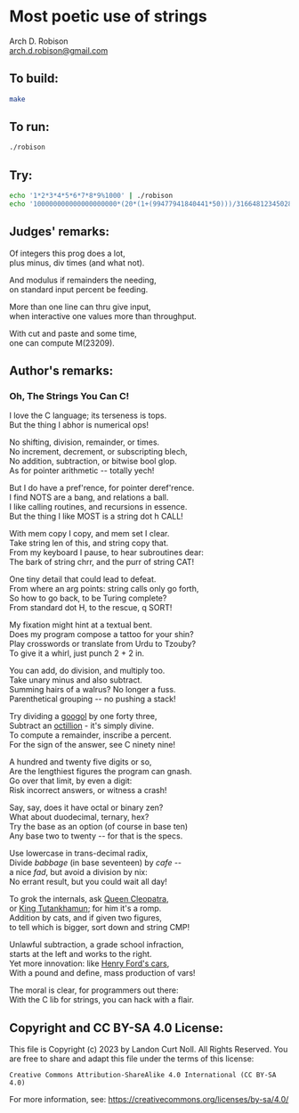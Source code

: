 # Most poetic use of strings

Arch D. Robison<br>
<arch.d.robison@gmail.com>

## To build:

```sh
make
```

## To run:

```sh
./robison
```

## Try:

```sh
echo '1*2*3*4*5*6*7*8*9%1000' | ./robison
echo '100000000000000000000*(20*(1+(99477941840441*50)))/31664812345028528' | ./robison
```

## Judges' remarks:

Of integers this prog does a lot,  
plus minus, div times (and what not).

And modulus if remainders the needing,  
on standard input percent be feeding.

More than one line can thru give input,  
when interactive one values more than throughput.

With cut and paste and some time,  
one can compute M(23209).

## Author's remarks:

### Oh, The Strings You Can C!

I love the C language; its terseness is tops.  
But the thing I abhor is numerical ops!

No shifting, division, remainder, or times.  
No increment, decrement, or subscripting blech,  
No addition, subtraction, or bitwise bool glop.  
As for pointer arithmetic -- totally yech!

But I do have a pref'rence, for pointer deref'rence.  
I find NOTS are a bang, and relations a ball.  
I like calling routines, and recursions in essence.   
But the thing I like MOST is a string dot h CALL!

With mem copy I copy, and mem set I clear.   
Take string len of this, and string copy that.  
From my keyboard I pause, to hear subroutines dear:   
The bark of string chrr, and the purr of string CAT!

One tiny detail that could lead to defeat.  
From where an arg points: string calls only go forth,  
So how to go back, to be Turing complete?  
From standard dot H, to the rescue, q SORT!

My fixation might hint at a textual bent.          
Does my program compose a tattoo for your shin?     
Play crosswords or translate from Urdu to Tzouby?  
To give it a whirl, just punch 2 + 2 in.

You can add, do division, and multiply too.  
Take unary minus and also subtract.  
Summing hairs of a walrus?  No longer a fuss.  
Parenthetical grouping -- no pushing a stack!

Try dividing a [googol](https://en.wikipedia.org/wiki/Googol) by one forty three,    
Subtract an [octillion](https://en.wikipedia.org/wiki/Names_of_large_numbers) - it's simply divine.  
To compute a remainder, inscribe a percent.  
For the sign of the answer, see C ninety nine!

A hundred and twenty five digits or so,  
Are the lengthiest figures the program can gnash.  
Go over that limit, by even a digit:     
Risk incorrect answers, or witness a crash!

Say, say, does it have octal or binary zen?  
What about duodecimal, ternary, hex?         
Try the base as an option (of course in base ten)  
Any base two to twenty -- for that is the specs.

Use lowercase in trans-decimal radix,               
Divide *babbage* (in base seventeen) by *cafe* --   
a nice *fad*, but avoid a division by nix:          
No errant result, but you could wait all day!

To grok the internals, ask [Queen Cleopatra](https://en.wikipedia.org/wiki/Cleopatra),  
or [King Tutankhamun](https://en.wikipedia.org/wiki/Tutankhamun); for him it's a romp.    
Addition by cats, and if given two figures,  
to tell which is bigger, sort down and string CMP!

Unlawful subtraction, a grade school infraction,   
starts at the left and works to the right.    
Yet more innovation: like [Henry Ford's cars](https://en.wikipedia.org/wiki/Ford_Motor_Company),  
With a pound and define, mass production of vars!

The moral is clear, for programmers out there:   
With the C lib for strings, you can hack with a flair.

## Copyright and CC BY-SA 4.0 License:

This file is Copyright (c) 2023 by Landon Curt Noll.  All Rights Reserved.
You are free to share and adapt this file under the terms of this license:

    Creative Commons Attribution-ShareAlike 4.0 International (CC BY-SA 4.0)

For more information, see: https://creativecommons.org/licenses/by-sa/4.0/
